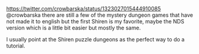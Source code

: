 https://twitter.com/crowbarska/status/1323027015444910085 @crowbarska there are still a few of the mystery dungeon games that have not made it to english but the first Shiren is my favorite, maybe the NDS version which is a little bit easier but mostly the same.

I usually point at the Shiren puzzle dungeons as the perfect way to do a tutorial.